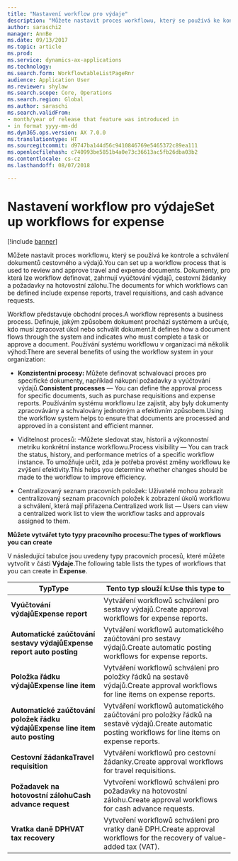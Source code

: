 ```yaml
---
title: "Nastavení workflow pro výdaje"
description: "Můžete nastavit proces workflowu, který se používá ke kontrole a schválení dokumentů cestovného a výdajů."
author: saraschi2
manager: AnnBe
ms.date: 09/13/2017
ms.topic: article
ms.prod: 
ms.service: dynamics-ax-applications
ms.technology: 
ms.search.form: WorkflowtableListPageRnr
audience: Application User
ms.reviewer: shylaw
ms.search.scope: Core, Operations
ms.search.region: Global
ms.author: saraschi
ms.search.validFrom:
- month/year of release that feature was introduced in
- in format yyyy-mm-dd
ms.dyn365.ops.version: AX 7.0.0
ms.translationtype: HT
ms.sourcegitcommit: d9747ba144d56c9410846769e5465372c89ea111
ms.openlocfilehash: c740993be5851b4a0e73c36613ac5fb26dba03b2
ms.contentlocale: cs-cz
ms.lasthandoff: 08/07/2018

---
```


# <a name="set-up-workflows-for-expense"></a><span data-ttu-id="f7c95-103">Nastavení workflow pro výdaje</span><span class="sxs-lookup"><span data-stu-id="f7c95-103">Set up workflows for expense</span></span>

[!include [banner](../includes/banner.md)]

<span data-ttu-id="f7c95-104"> Můžete nastavit proces workflowu, který se používá ke kontrole a schválení dokumentů cestovného a výdajů.</span><span class="sxs-lookup"><span data-stu-id="f7c95-104">You can set up a workflow process that is used to review and approve travel and expense documents.</span></span> <span data-ttu-id="f7c95-105">Dokumenty, pro která lze workflow definovat, zahrnují vyúčtování výdajů, cestovní žádanky a požadavky na hotovostní zálohu.</span><span class="sxs-lookup"><span data-stu-id="f7c95-105">The documents for which workflows can be defined include expense reports, travel requisitions, and cash advance requests.</span></span>

<span data-ttu-id="f7c95-106">Workflow představuje obchodní proces.</span><span class="sxs-lookup"><span data-stu-id="f7c95-106">A workflow represents a business process.</span></span> <span data-ttu-id="f7c95-107">Definuje, jakým způsobem dokument prochází systémem a určuje, kdo musí zpracovat úkol nebo schválit dokument.</span><span class="sxs-lookup"><span data-stu-id="f7c95-107">It defines how a document flows through the system and indicates who must complete a task or approve a document.</span></span> <span data-ttu-id="f7c95-108">Používání systému workflowu v organizaci má několik výhod:</span><span class="sxs-lookup"><span data-stu-id="f7c95-108">There are several benefits of using the workflow system in your organization:</span></span>

-   <span data-ttu-id="f7c95-109">**Konzistentní procesy:** Můžete definovat schvalovací proces pro specifické dokumenty, například nákupní požadavky a vyúčtování výdajů.</span><span class="sxs-lookup"><span data-stu-id="f7c95-109">**Consistent processes** — You can define the approval process for specific documents, such as purchase requisitions and expense reports.</span></span> <span data-ttu-id="f7c95-110">Používáním systému workflowu lze zajistit, aby byly dokumenty zpracovávány a schvalovány jednotným a efektivním způsobem.</span><span class="sxs-lookup"><span data-stu-id="f7c95-110">Using the workflow system helps to ensure that documents are processed and approved in a consistent and efficient manner.</span></span>

-   <span data-ttu-id="f7c95-111">Viditelnost procesů: –Můžete sledovat stav, historii a výkonnostní metriku konkrétní instance workflowu.</span><span class="sxs-lookup"><span data-stu-id="f7c95-111">Process visibility — You can track the status, history, and performance metrics of a specific workflow instance.</span></span> <span data-ttu-id="f7c95-112">To umožňuje určit, zda je potřeba provést změny workflowu ke zvýšení efektivity.</span><span class="sxs-lookup"><span data-stu-id="f7c95-112">This helps you determine whether changes should be made to the workflow to improve efficiency.</span></span>

-   <span data-ttu-id="f7c95-113">Centralizovaný seznam pracovních položek: Uživatelé mohou zobrazit centralizovaný seznam pracovních položek k zobrazení úkolů workflowu a schválení, která mají přiřazena.</span><span class="sxs-lookup"><span data-stu-id="f7c95-113">Centralized work list — Users can view a centralized work list to view the workflow tasks and approvals assigned to them.</span></span> 

<span data-ttu-id="f7c95-114">**Můžete vytvářet tyto typy pracovního procesu:**</span><span class="sxs-lookup"><span data-stu-id="f7c95-114">**The types of workflows you can create**</span></span>

<span data-ttu-id="f7c95-115">V následující tabulce jsou uvedeny typy pracovních procesů, které můžete vytvořit v části **Výdaje**.</span><span class="sxs-lookup"><span data-stu-id="f7c95-115">The following table lists the types of workflows that you can create in **Expense**.</span></span>


|              <span data-ttu-id="f7c95-116"><strong>Typ</strong></span><span class="sxs-lookup"><span data-stu-id="f7c95-116"><strong>Type</strong></span></span>              |                   <span data-ttu-id="f7c95-117"><strong>Tento typ slouží k:</strong></span><span class="sxs-lookup"><span data-stu-id="f7c95-117"><strong>Use this type to</strong></span></span>                   |
|-------------------------------------------------|-----------------------------------------------------------------------|
|         <span data-ttu-id="f7c95-118"><strong>Vyúčtování výdajů</strong></span><span class="sxs-lookup"><span data-stu-id="f7c95-118"><strong>Expense report</strong></span></span>         |            <span data-ttu-id="f7c95-119">Vytváření workflowů schválení pro sestavy výdajů.</span><span class="sxs-lookup"><span data-stu-id="f7c95-119">Create approval workflows for expense reports.</span></span>             |
|  <span data-ttu-id="f7c95-120"><strong>Automatické zaúčtování sestavy výdajů</strong></span><span class="sxs-lookup"><span data-stu-id="f7c95-120"><strong>Expense report auto posting</strong></span></span>   |        <span data-ttu-id="f7c95-121">Vytváření workflowů automatického zaúčtování pro sestavy výdajů.</span><span class="sxs-lookup"><span data-stu-id="f7c95-121">Create automatic posting workflows for expense reports.</span></span>        |
|       <span data-ttu-id="f7c95-122"><strong>Položka řádku výdajů</strong></span><span class="sxs-lookup"><span data-stu-id="f7c95-122"><strong>Expense line item</strong></span></span>        |     <span data-ttu-id="f7c95-123">Vytváření workflowů schválení pro položky řádků na sestavě výdajů.</span><span class="sxs-lookup"><span data-stu-id="f7c95-123">Create approval workflows for line items on expense reports.</span></span>      |
| <span data-ttu-id="f7c95-124"><strong>Automatické zaúčtování položek řádku výdajů</strong></span><span class="sxs-lookup"><span data-stu-id="f7c95-124"><strong>Expense line item auto posting</strong></span></span> | <span data-ttu-id="f7c95-125">Vytváření workflowů automatického zaúčtování pro položky řádků na sestavě výdajů.</span><span class="sxs-lookup"><span data-stu-id="f7c95-125">Create automatic posting workflows for line items on expense reports.</span></span> |
|       <span data-ttu-id="f7c95-126"><strong>Cestovní žádanka</strong></span><span class="sxs-lookup"><span data-stu-id="f7c95-126"><strong>Travel requisition</strong></span></span>       |          <span data-ttu-id="f7c95-127">Vytváření workflowů pro cestovní žádanky.</span><span class="sxs-lookup"><span data-stu-id="f7c95-127">Create approval workflows for travel requisitions.</span></span>           |
|      <span data-ttu-id="f7c95-128"><strong>Požadavek na hotovostní zálohu</strong></span><span class="sxs-lookup"><span data-stu-id="f7c95-128"><strong>Cash advance request</strong></span></span>      |         <span data-ttu-id="f7c95-129">Vytvoření workflowů schválení pro požadavky na hotovostní zálohu.</span><span class="sxs-lookup"><span data-stu-id="f7c95-129">Create approval workflows for cash advance requests.</span></span>          |
|        <span data-ttu-id="f7c95-130"><strong>Vratka daně DPH</strong></span><span class="sxs-lookup"><span data-stu-id="f7c95-130"><strong>VAT tax recovery</strong></span></span>        | <span data-ttu-id="f7c95-131">Vytvoření workflowů schválení pro vratky daně DPH.</span><span class="sxs-lookup"><span data-stu-id="f7c95-131">Create approval workflows for the recovery of value-added tax (VAT).</span></span>  |


